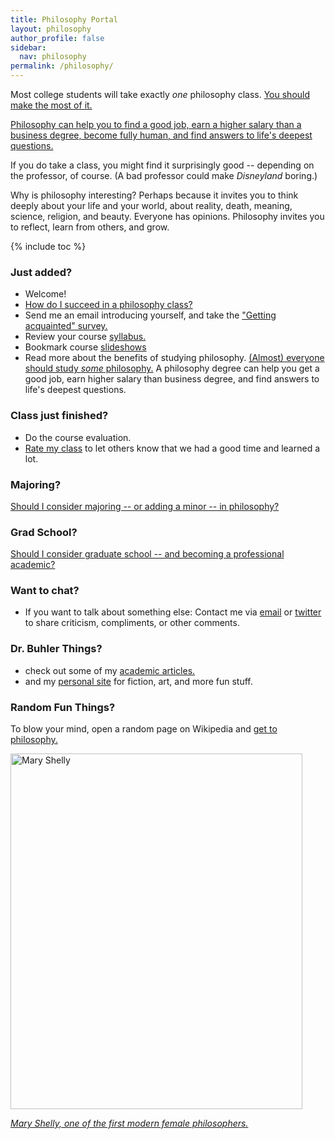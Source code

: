 ```yaml
---
title: Philosophy Portal
layout: philosophy
author_profile: false
sidebar:
  nav: philosophy
permalink: /philosophy/
--- 
```


Most college students will take exactly *one* philosophy class. [You should make the most of it.](/philosophy) 

[Philosophy can help you to find a good job, earn a higher salary than a business degree, become fully human, and find answers to life's deepest questions.](/philosophy-3-major)


If you do take a class, you might find it surprisingly good -- depending on the professor, of course. (A bad professor could make *Disneyland* boring.) 

Why is philosophy interesting? Perhaps because it invites you to think deeply about your life and your world, about reality, death, meaning, science, religion, and beauty. Everyone has opinions. Philosophy invites you to reflect, learn from others, and grow. 



{% include toc %}


### Just added? 

- Welcome!
- [How do I succeed in a philosophy class?](/philosophy-class)
- Send me an email introducing yourself, and take the ["Getting acquainted" survey.](https://docs.google.com/forms/d/17A6-27pW2lrI4S6rEpV8GIh_OycvQHCc01fkyuoxPYw/viewform?usp=send_form)
- Review your course [syllabus.](/syllabi)
- Bookmark course [slideshows](/slideshows)
- Read more about the benefits of studying philosophy. [(Almost) everyone should study *some* philosophy.](http://www.whystudyphilosophy.com) A philosophy degree can help you get a good job, earn higher salary than business degree, and find answers to life's deepest questions. 


### Class just finished? 

- Do the course evaluation.
- [Rate my class](http://www.ratemyprofessors.com/ShowRatings.jsp?tid=1822771) to let others know that we had a good time and learned a lot.


### Majoring? 

[Should I consider majoring -- or adding a minor -- in philosophy?](/philosophy-3-major)


### Grad School?

[Should I consider graduate school -- and becoming a professional academic?](/philosophy-7-profession)

### Want to chat? 

- If you want to talk about something else: Contact me via [email](emailto:keith.buhler@uky.edu) or [twitter](https://twitter.com/Keith_Buhler) to share criticism, compliments, or other comments.

### Dr. Buhler Things? 
- check out some of my [academic articles.](https://uky.academia.edu/KeithBuhler)
- and my [personal site](/fun) for fiction, art, and more fun stuff. 


### Random Fun Things?

To blow your mind, open a random page on Wikipedia and [get to philosophy.](/wikipedia)


<a href="https://en.wikipedia.org/wiki/Mary_Wollstonecraft"> <img src="https://upload.wikimedia.org/wikipedia/commons/3/36/Mary_Wollstonecraft_by_John_Opie_(c._1797).jpg" alt="Mary Shelly" width="467" height="569"></a>

[*Mary Shelly, one of the first modern female philosophers.*](https://en.wikipedia.org/wiki/Mary_Wollstonecraft)
